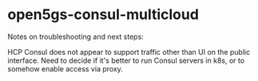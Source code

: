 # open5gs-consul-multicloud

Notes on troubleshooting and next steps:

HCP Consul does not appear to support traffic other than UI on the public interface.
Need to decide if it's better to run Consul servers in k8s, or to somehow enable access
via proxy.
